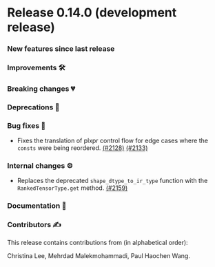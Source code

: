 # Release 0.14.0 (development release)

<h3>New features since last release</h3>

<h3>Improvements 🛠</h3>

<h3>Breaking changes 💔</h3>

<h3>Deprecations 👋</h3>

<h3>Bug fixes 🐛</h3>

* Fixes the translation of plxpr control flow for edge cases where the `consts` were being
  reordered.
  [(#2128)](https://github.com/PennyLaneAI/catalyst/pull/2128)
  [(#2133)](https://github.com/PennyLaneAI/catalyst/pull/2133)

<h3>Internal changes ⚙️</h3>

* Replaces the deprecated `shape_dtype_to_ir_type` function with the `RankedTensorType.get` method.
  [(#2159)](https://github.com/PennyLaneAI/catalyst/pull/2159)

<h3>Documentation 📝</h3>

<h3>Contributors ✍️</h3>

This release contains contributions from (in alphabetical order):

Christina Lee,
Mehrdad Malekmohammadi,
Paul Haochen Wang.
